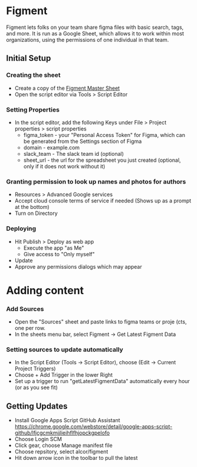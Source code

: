 

# Figment
Figment lets folks on your team share figma files with basic search, tags, and more. It is run as a Google Sheet, which allows it to work within most organizations, using the permissions of one individual in that team.

## Initial Setup

### Creating the sheet
- Create a copy of the [Figment Master Sheet](https://docs.google.com/spreadsheets/d/1DGcuIwNQIi2kulaafiv-73OwpkgvsKvrXTv5H4Nm624/copy)
- Open the script editor via Tools > Script Editor   

### Setting Properties
- In the script editor, add the following Keys under  File > Project properties > script properties
  - figma_token - your "Personal Access Token" for Figma, which can be generated from the Settings section of Figma 
  - domain - example.com
  - slack_team - The slack team id (optional)
  - sheet_url - the url for the spreadsheet you just created (optional, only if it does not work without it)

### Granting permission to look up names and photos for authors
- Resources > Advanced Google services
 - Accept cloud console terms of service if needed (Shows up as a prompt at the bottom)
 - Turn on Directory

### Deploying
- Hit Publish > Deploy as web app
  - Execute the app "as Me"
  - Give access to "Only myself"
- Update
- Approve any permissions dialogs which may appear

# Adding content

### Add Sources
- Open the "Sources" sheet and paste links to figma teams or proje (cts, one per row.
- In the sheets menu bar, select Figment -> Get Latest Figment Data

### Setting sources to update automatically
- In the Script Editor (Tools -> Script Editor), choose (Edit -> Current Project Triggers)
- Choose + Add Trigger in the lower Right
- Set up a trigger to run "getLatestFigmentData" automatically every hour (or as you see fit)

## Getting Updates
- Install Google Apps Script GitHub Assistant https://chrome.google.com/webstore/detail/google-apps-script-github/lfjcgcmkmjjlieihflfhjopckgpelofo
- Choose Login SCM
- Click gear, choose Manage manifest file
- Choose repsitory, select alcor/figment
- Hit down arrow icon in the toolbar to pull the latest
